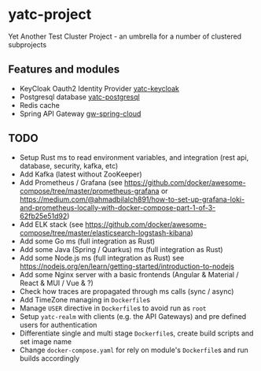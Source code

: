 # yatc-project
Yet Another Test Cluster Project - an umbrella for a number of clustered subprojects

## Features and modules
- KeyCloak Oauth2 Identity Provider [yatc-keycloak](./yatc-keycloak)
- Postgresql database [yatc-postgresql](./yatc-postgresql)
- Redis cache
- Spring API Gateway [gw-spring-cloud](./gw-spring-cloud)

## TODO
- Setup Rust ms to read environment variables, and integration (rest api, database, security, kafka, etc)
- Add Kafka (latest without ZooKeeper)
- Add Prometheus / Grafana (see https://github.com/docker/awesome-compose/tree/master/prometheus-grafana or https://medium.com/@ahmadbilalch891/how-to-set-up-grafana-loki-and-prometheus-locally-with-docker-compose-part-1-of-3-62fb25e51d92)
- Add ELK stack (see https://github.com/docker/awesome-compose/tree/master/elasticsearch-logstash-kibana)
- Add some Go ms (full integration as Rust)
- Add some Java (Spring / Quarkus) ms (full integration as Rust)
- Add some Node.js ms (full integration as Rust) see https://nodejs.org/en/learn/getting-started/introduction-to-nodejs
- Add some Nginx server with a basic frontends (Angular & Material / React & MUI / Vue & ?)
- Check how traces are propagated through ms calls (sync / async)
- Add TimeZone managing in `Dockerfile`s
- Manage `USER` directive in `Dockerfile`s to avoid run as `root`
- Setup `yatc-realm` with clients (e.g. the API Gateways) and pre defined users for authentication
- Differentiate single and multi stage `Dockerfile`s, create build scripts and set image name
- Change `docker-compose.yaml` for rely on module's `Dockerfile`s and run builds accordingly
